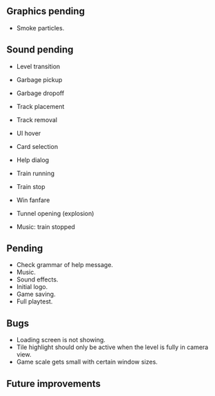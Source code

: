 ## Graphics pending
- Smoke particles.

## Sound pending
- Level transition
- Garbage pickup
- Garbage dropoff
- Track placement
- Track removal
- UI hover
- Card selection
- Help dialog

- Train running
- Train stop
- Win fanfare
- Tunnel opening (explosion)
- Music: train stopped

## Pending
- Check grammar of help message.
- Music.
- Sound effects.
- Initial logo.
- Game saving.
- Full playtest.

## Bugs
- Loading screen is not showing.
- Tile highlight should only be active when the level is fully in camera view.
- Game scale gets small with certain window sizes.

## Future improvements
